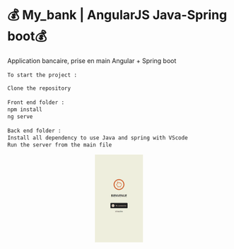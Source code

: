 # 💰 My_bank | AngularJS Java-Spring boot💰
  
Application bancaire, prise en main Angular + Spring boot

`To start the project :`  
```
Clone the repository

Front end folder :
npm install
ng serve

Back end folder :
Install all dependency to use Java and spring with VScode
Run the server from the main file
```
<p align="center">
    <img align="center" src="mybank_gif.gif" height="200px" alt="preview of the app my_bank">
</p>
